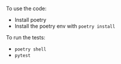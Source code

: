 To use the code:
- Install poetry
- Install the poetry env with `poetry install`

To run the tests:
- `poetry shell`
- `pytest`